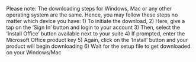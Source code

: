 Please note: The downloading steps for Windows, Mac or any other operating system are the same. Hence, you may follow these steps no matter which device you have:
1)
To initiate the download, 
2)
Here, give a tap on the ‘Sign In’ button and login to your account
3)
Then, select the ‘Install Office’ button available next to your suite
4)
If prompted, enter the Microsoft Office product key
5)
Again, click on the ‘Install’ button and your product will begin downloading
6)
Wait for the setup file to get downloaded on your Windows/Mac

